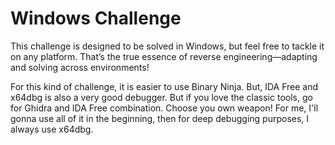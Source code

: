# Windows Challenge

This challenge is designed to be solved in Windows, but feel free to tackle it on any platform. That’s the true essence of reverse engineering—adapting and solving across environments!

For this kind of challenge, it is easier to use Binary Ninja. But, IDA Free and x64dbg is also a very good debugger. But if you love the classic tools, go for Ghidra and IDA Free combination. 
Choose you own weapon! For me, I'll gonna use all of it in the beginning, then for deep debugging purposes, I always use x64dbg.
